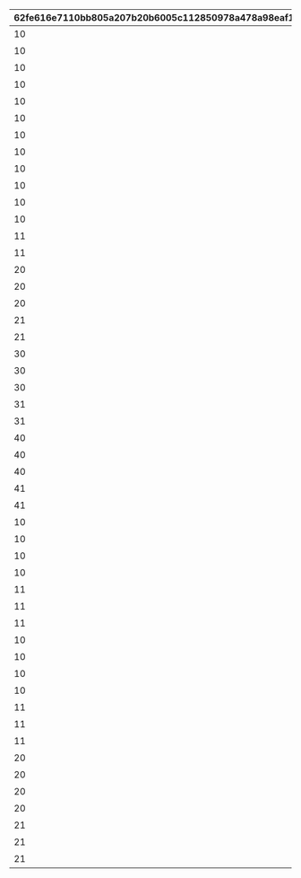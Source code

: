 |62fe616e7110bb805a207b20b6005c112850978a478a98eaf1d06ce1f6281aaf|99dbf6b022c54e92eea6430eca4da210a6a71cf481933d99039d94579389413e|04598f37d87430f6c2090bb52031fe436fa236fd27650c2316628040339f0af6|4ee62c4debc0f69d513cb84d72b420fff80927cc29e67ec1d590c5e138f9e196|aaf682d1fc3526db89a22a5cd817527032571f27a49394835f2087b6f8cc32aa|92319ba79f7e3bbf60f7ce92858d90ba15fda0133eb6301faf11433c7588f28a|8811274705195cc75fcd32e86292e3851c96af17036e931f5884dba714b44580|22901bffdae82c81d53d943a60336a04c909d04bfebf549c3f900f46e9ab3ca3|be876ed375430bc2cdd65c0e99b8c6fb169bb8caaabb518b79867694389889ca|41a7c7afb1bbb613731c918ecae0e5d9346bebd388d6d0a651cc817841188dc0|115368d4b58ba10b10dba5700d782e8b6ae36e122a43f0d3527a4d918bfc0fe7|770be2cded8a46dc6615054b5732edf3f67320db3d7ffdda55731cdce93f5ea5|
| --- | --- | --- | --- | --- | --- | --- | --- | --- | --- | --- | --- |
|10|0|1|3|1回バトルしよう|2022/12/23 11:59:59|2022/12/16 12:00:00|31000101|0|31000101|7003|1000|
|10|0|5|3|5回バトルしよう|2022/12/23 11:59:59|2022/12/16 12:00:00|31000102|0|31000102|7003|1000|
|10|0|10|3|10回バトルしよう|2022/12/23 11:59:59|2022/12/16 12:00:00|31000103|0|31000103|7003|1000|
|10|0|15|3|15回バトルしよう|2022/12/23 11:59:59|2022/12/16 12:00:00|31000104|0|31000104|7003|1000|
|10|0|20|3|20回バトルしよう|2022/12/23 11:59:59|2022/12/16 12:00:00|31000105|0|31000105|7003|1000|
|10|0|25|3|25回バトルしよう|2022/12/23 11:59:59|2022/12/16 12:00:00|31000106|0|31000106|7003|1000|
|10|0|30|3|30回バトルしよう|2022/12/23 11:59:59|2022/12/16 12:00:00|31000107|0|31000107|7003|1000|
|10|0|35|3|35回バトルしよう|2022/12/23 11:59:59|2022/12/16 12:00:00|31000108|0|31000108|7003|1000|
|10|0|40|3|40回バトルしよう|2022/12/23 11:59:59|2022/12/16 12:00:00|31000109|0|31000109|7003|1000|
|10|3001|5000000|3|黒の王ジャバウォックに累積500万ダメージ与えよう|2022/12/23 11:59:59|2022/12/16 12:00:00|31001101|0|31001101|7004|1001|
|10|3001|7500000|3|黒の王ジャバウォックに累積750万ダメージ与えよう|2022/12/23 11:59:59|2022/12/16 12:00:00|31001102|0|31001102|7004|1001|
|10|3001|10000000|3|黒の王ジャバウォックに累積1000万ダメージ与えよう|2022/12/23 11:59:59|2022/12/16 12:00:00|31001103|0|31001103|7004|1001|
|11|3001|1|3|黒の王ジャバウォックに1度のバトルで250万ダメージ与えよう|2022/12/23 11:59:59|2022/12/16 12:00:00|31001111|2500000|31001111|7005|1001|
|11|3001|1|3|黒の王ジャバウォックに1度のバトルで500万ダメージ与えよう|2022/12/23 11:59:59|2022/12/16 12:00:00|31001112|5000000|31001112|7005|1001|
|20|3002|5000000|3|暴走のイノセントボウに累積500万ダメージ与えよう|2022/12/23 11:59:59|2022/12/16 12:00:00|31001201|0|31001201|7004|1001|
|20|3002|7500000|3|暴走のイノセントボウに累積750万ダメージ与えよう|2022/12/23 11:59:59|2022/12/16 12:00:00|31001202|0|31001202|7004|1001|
|20|3002|10000000|3|暴走のイノセントボウに累積1000万ダメージ与えよう|2022/12/23 11:59:59|2022/12/16 12:00:00|31001203|0|31001203|7004|1001|
|21|3002|1|3|暴走のイノセントボウに1度のバトルで250万ダメージ与えよう|2022/12/23 11:59:59|2022/12/16 12:00:00|31001211|2500000|31001211|7005|1001|
|21|3002|1|3|暴走のイノセントボウに1度のバトルで500万ダメージ与えよう|2022/12/23 11:59:59|2022/12/16 12:00:00|31001212|5000000|31001212|7005|1001|
|30|3003|5000000|3|ファントムバロンに累積500万ダメージ与えよう|2022/12/23 11:59:59|2022/12/16 12:00:00|31001301|0|31001301|7004|1001|
|30|3003|7500000|3|ファントムバロンに累積750万ダメージ与えよう|2022/12/23 11:59:59|2022/12/16 12:00:00|31001302|0|31001302|7004|1001|
|30|3003|10000000|3|ファントムバロンに累積1000万ダメージ与えよう|2022/12/23 11:59:59|2022/12/16 12:00:00|31001303|0|31001303|7004|1001|
|31|3003|1|3|ファントムバロンに1度のバトルで250万ダメージ与えよう|2022/12/23 11:59:59|2022/12/16 12:00:00|31001311|2500000|31001311|7005|1001|
|31|3003|1|3|ファントムバロンに1度のバトルで500万ダメージ与えよう|2022/12/23 11:59:59|2022/12/16 12:00:00|31001312|5000000|31001312|7005|1001|
|40|3004|5000000|3|テンタパスに累積500万ダメージ与えよう|2022/12/23 11:59:59|2022/12/16 12:00:00|31001401|0|31001401|7004|1001|
|40|3004|7500000|3|テンタパスに累積750万ダメージ与えよう|2022/12/23 11:59:59|2022/12/16 12:00:00|31001402|0|31001402|7004|1001|
|40|3004|10000000|3|テンタパスに累積1000万ダメージ与えよう|2022/12/23 11:59:59|2022/12/16 12:00:00|31001403|0|31001403|7004|1001|
|41|3004|1|3|テンタパスに1度のバトルで250万ダメージ与えよう|2022/12/23 11:59:59|2022/12/16 12:00:00|31001411|2500000|31001411|7005|1001|
|41|3004|1|3|テンタパスに1度のバトルで500万ダメージ与えよう|2022/12/23 11:59:59|2022/12/16 12:00:00|31001412|5000000|31001412|7005|1001|
|10|3005|5000000|3|ゴウシンに累積500万ダメージ与えよう|2022/12/23 11:59:59|2022/12/16 12:00:00|31002101|0|31002101|7004|1002|
|10|3005|7500000|3|ゴウシンに累積750万ダメージ与えよう|2022/12/23 11:59:59|2022/12/16 12:00:00|31002102|0|31002102|7004|1002|
|10|3005|10000000|3|ゴウシンに累積1000万ダメージ与えよう|2022/12/23 11:59:59|2022/12/16 12:00:00|31002103|0|31002103|7004|1002|
|10|3005|110000000|3|ゴウシンに累積1億1000万ダメージ与えよう|2022/12/23 11:59:59|2022/12/16 12:00:00|31002104|0|31002104|7004|1002|
|11|3005|1|3|ゴウシンに1度のバトルで250万ダメージ与えよう|2022/12/23 11:59:59|2022/12/16 12:00:00|31002111|2500000|31002111|7005|1002|
|11|3005|1|3|ゴウシンに1度のバトルで500万ダメージ与えよう|2022/12/23 11:59:59|2022/12/16 12:00:00|31002112|5000000|31002112|7005|1002|
|11|3005|1|3|ゴウシンに1度のバトルで2200万ダメージ与えよう|2022/12/23 11:59:59|2022/12/16 12:00:00|31002113|22000000|31002113|7005|1002|
|10|3006|5000000|3|アルマ＆オラムに累積500万ダメージ与えよう|2022/12/23 11:59:59|2022/12/16 12:00:00|31003101|0|31003101|7004|1003|
|10|3006|7500000|3|アルマ＆オラムに累積750万ダメージ与えよう|2022/12/23 11:59:59|2022/12/16 12:00:00|31003102|0|31003102|7004|1003|
|10|3006|10000000|3|アルマ＆オラムに累積1000万ダメージ与えよう|2022/12/23 11:59:59|2022/12/16 12:00:00|31003103|0|31003103|7004|1003|
|10|3006|100000000|3|アルマ＆オラムに累積1億ダメージ与えよう|2022/12/23 11:59:59|2022/12/16 12:00:00|31003104|0|31003104|7004|1003|
|11|3006|1|3|アルマ＆オラムに1度のバトルで250万ダメージ与えよう|2022/12/23 11:59:59|2022/12/16 12:00:00|31003111|2500000|31003111|7005|1003|
|11|3006|1|3|アルマ＆オラムに1度のバトルで500万ダメージ与えよう|2022/12/23 11:59:59|2022/12/16 12:00:00|31003112|5000000|31003112|7005|1003|
|11|3006|1|3|アルマ＆オラムに1度のバトルで2000万ダメージ与えよう|2022/12/23 11:59:59|2022/12/16 12:00:00|31003113|20000000|31003113|7005|1003|
|20|3007|5000000|3|なかよしX＆名もなき芸術に累積500万ダメージ与えよう|2022/12/23 11:59:59|2022/12/16 12:00:00|31003201|0|31003201|7004|1003|
|20|3007|7500000|3|なかよしX＆名もなき芸術に累積750万ダメージ与えよう|2022/12/23 11:59:59|2022/12/16 12:00:00|31003202|0|31003202|7004|1003|
|20|3007|10000000|3|なかよしX＆名もなき芸術に累積1000万ダメージ与えよう|2022/12/23 11:59:59|2022/12/16 12:00:00|31003203|0|31003203|7004|1003|
|20|3007|120000000|3|なかよしX＆名もなき芸術に累積1億2000万ダメージ与えよう|2022/12/23 11:59:59|2022/12/16 12:00:00|31003204|0|31003204|7004|1003|
|21|3007|1|3|なかよしX＆名もなき芸術に1度のバトルで250万ダメージ与えよう|2022/12/23 11:59:59|2022/12/16 12:00:00|31003211|2500000|31003211|7005|1003|
|21|3007|1|3|なかよしX＆名もなき芸術に1度のバトルで500万ダメージ与えよう|2022/12/23 11:59:59|2022/12/16 12:00:00|31003212|5000000|31003212|7005|1003|
|21|3007|1|3|なかよしX＆名もなき芸術に1度のバトルで2400万ダメージ与えよう|2022/12/23 11:59:59|2022/12/16 12:00:00|31003213|24000000|31003213|7005|1003|